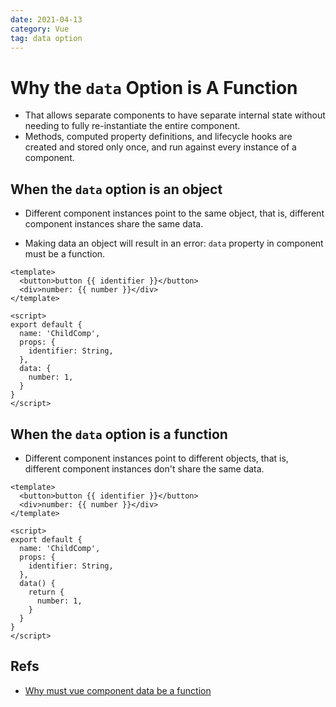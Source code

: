 ```yaml
---
date: 2021-04-13
category: Vue
tag: data option
---
```


# Why the `data` Option is A Function

- That allows separate components to have separate internal state without needing to fully re-instantiate the entire
  component.
- Methods, computed property definitions, and lifecycle hooks are created and stored only once, and run against every instance of a component.

## When the `data` option is an object

- Different component instances point to the same object, that is, different component instances share the same data.

- Making data an object will result in an error: `data` property in component must be a function.

```vue
<template>
  <button>button {{ identifier }}</button>
  <div>number: {{ number }}</div>
</template>

<script>
export default {
  name: 'ChildComp',
  props: {
    identifier: String,
  },
  data: {
    number: 1,
  }
}
</script>
```

## When the `data` option is a function

- Different component instances point to different objects, that is, different component instances don't share the same
  data.

```vue
<template>
  <button>button {{ identifier }}</button>
  <div>number: {{ number }}</div>
</template>

<script>
export default {
  name: 'ChildComp',
  props: {
    identifier: String,
  },
  data() {
    return {
      number: 1,
    }
  }
}
</script>
```

## Refs

- [Why must vue component data be a function](https://stackoverflow.com/a/46826903/9863318)
